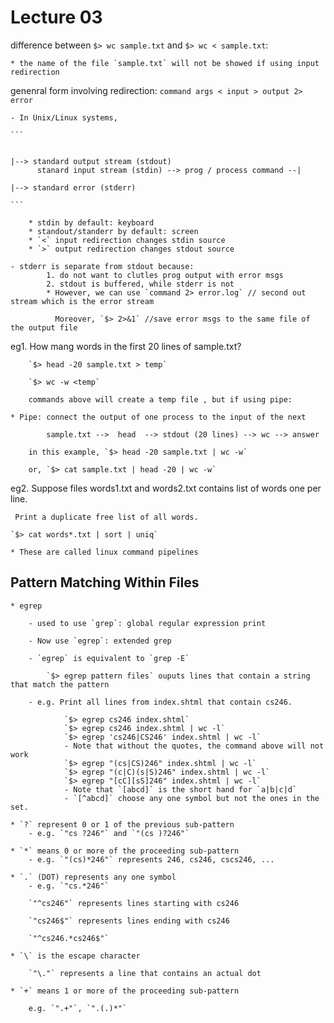 # Lecture 03

difference between `$> wc sample.txt` and `$> wc < sample.txt`:

	* the name of the file `sample.txt` will not be showed if using input redirection

genenral form involving redirection: `command args < input > output 2> error`

	- In Unix/Linux systems,

	```

																														    |--> standard output stream (stdout)
		  stanard input stream (stdin) --> prog / process command --| 
																														    |--> standard error (stderr)

	```

		* stdin by default: keyboard
		* standout/standerr by default: screen
		* `<` input redirection changes stdin source 
		* `>` output redirection changes stdout source

	- stderr is separate from stdout because: 
			1. do not want to clutles prog output with error msgs
			2. stdout is buffered, while stderr is not
			* However, we can use `command 2> error.log` // second out stream which is the error stream

			  Moreover, `$> 2>&1` //save error msgs to the same file of the output file

eg1. How mang words in the first 20 lines of sample.txt?

		`$> head -20 sample.txt > temp`

		`$> wc -w <temp`

		commands above will create a temp file , but if using pipe:

	* Pipe: connect the output of one process to the input of the next

			sample.txt -->	head  --> stdout (20 lines) --> wc --> answer

		in this example, `$> head -20 sample.txt | wc -w`

		or, `$> cat sample.txt | head -20 | wc -w`

eg2. Suppose files words1.txt and words2.txt contains list of words one per line.

	 Print a duplicate free list of all words.

	`$> cat words*.txt | sort | uniq`
	
	* These are called linux command pipelines

## Pattern Matching Within Files
	* egrep

		- used to use `grep`: global regular expression print

		- Now use `egrep`: extended grep

		- `egrep` is equivalent to `grep -E`

			`$> egrep pattern files` ouputs lines that contain a string that match the pattern

		- e.g. Print all lines from index.shtml that contain cs246.
			
```
			`$> egrep cs246 index.shtml`
			`$> egrep cs246 index.shtml | wc -l`
			`$> egrep 'cs246|CS246' index.shtml | wc -l`
			- Note that without the quotes, the command above will not work
			`$> egrep "(cs|CS)246" index.shtml | wc -l`
			`$> egrep "(c|C)(s|S)246" index.shtml | wc -l`
			`$> egrep "[cC][sS]246" index.shtml | wc -l`
			- Note that `[abcd]` is the short hand for `a|b|c|d`
			- `[^abcd]` choose any one symbol but not the ones in the set.
```

	* `?` represent 0 or 1 of the previous sub-pattern
		- e.g. `"cs ?246"` and `"(cs )?246"`

	* `*` means 0 or more of the proceeding sub-pattern
		- e.g. `"(cs)*246"` represents 246, cs246, cscs246, ...

	* `.` (DOT) represents any one symbol
		- e.g. `"cs.*246"`

		`"^cs246"` represents lines starting with cs246

		`"cs246$"` represents lines ending with cs246

		`"^cs246.*cs246$"`

	* `\` is the escape character

		`"\."` represents a line that contains an actual dot

	* `+` means 1 or more of the proceeding sub-pattern

		e.g. `".+"`, `".(.)*"`

